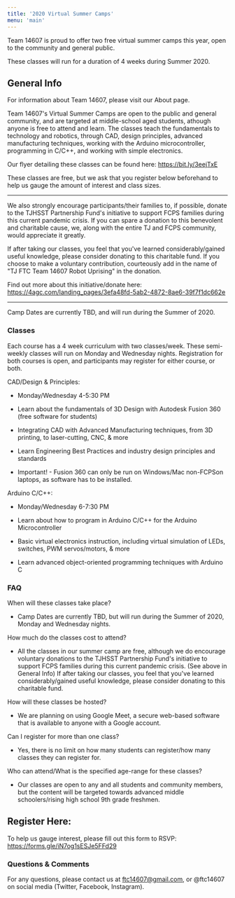 ```yaml
---
title: '2020 Virtual Summer Camps'
menu: 'main'
---
```


Team 14607 is proud to offer two free virtual summer camps this year, open to the community and general public. 

These classes will run for a duration of 4 weeks during Summer 2020. 

## General Info

For information about Team 14607, please visit our About page.

Team 14607's Virtual Summer Camps are open to the public and general community, and are targeted at middle-school aged students, athough anyone is free to attend and learn. The classes teach the fundamentals to technology and robotics, through CAD, design principles, advanced manufacturing techniques, working with the Arduino microcontroller, programming in C/C++, and working with simple electronics.

Our flyer detailing these classes can be found here: <https://bit.ly/3eejTxE> 

These classes are free, but we ask that you register below beforehand to help us gauge the amount of interest and class sizes. 
____________

We also strongly encourage participants/their families to, if possible, donate to the TJHSST Partnership Fund's initiative to support FCPS families during this current pandemic crisis. If you can spare a donation to this benevolent and charitable cause, we, along with the entire TJ and FCPS community, would appreciate it greatly. 

If after taking our classes, you feel that you've learned considerably/gained useful knowledge, please consider donating to this charitable fund. If you choose to make a voluntary contribution, courteously add in the name of "TJ FTC Team 14607 Robot Uprising" in the donation. 

Find out more about this initiative/donate here: <https://4agc.com/landing_pages/3efa48fd-5ab2-4872-8ae6-39f7f1dc662e> 
____________

Camp Dates are currently TBD, and will run during the Summer of 2020.

### Classes

Each course has a 4 week curriculum with two classes/week. These semi-weekly classes will run on Monday and Wednesday nights. Registration for both courses is open, and participants may register for either course, or both. 

CAD/Design & Principles: 

- Monday/Wednesday 4-5:30 PM 

- Learn about the fundamentals of 3D Design with Autodesk Fusion 360 (free software for students)

- Integrating CAD with Advanced Manufacturing techniques, from 3D printing, to laser-cutting, CNC, & more

- Learn Engineering Best Practices and industry design principles and standards

- Important! - Fusion 360 can only be run on Windows/Mac non-FCPSon laptops, as software has to be installed. 

Arduino C/C++: 

- Monday/Wednesday 6-7:30 PM  

- Learn about how to program in Arduino C/C++ for the Arduino Microcontroller

- Basic virtual electronics instruction, including virtual simulation of LEDs, switches, PWM servos/motors, & more

- Learn advanced object-oriented programming techniques with Arduino C 

### FAQ

When will these classes take place?

- Camp Dates are currently TBD, but will run during the Summer of 2020, Monday and Wednesday nights.

How much do the classes cost to attend?

- All the classes in our summer camp are free, although we do encourage voluntary donations to the TJHSST Partnership Fund's initiative to support FCPS families during this current pandemic crisis. (See above in General Info) If after taking our classes, you feel that you've learned considerably/gained useful knowledge, please consider donating to this charitable fund.  

How will these classes be hosted?

- We are planning on using Google Meet, a secure web-based software that is available to anyone with a Google account.

Can I register for more than one class?

- Yes, there is no limit on how many students can register/how many classes they can register for. 

Who can attend/What is the specified age-range for these classes?

- Our classes are open to any and all students and community members, but the content will be targeted towards advanced middle schoolers/rising high school 9th grade freshmen. 

## Register Here: 

To help us gauge interest, please fill out this form to RSVP:
<https://forms.gle/iN7og1sESJe5FFd29>

### Questions & Comments

For any questions, please contact us at ftc14607@gmail.com, or @ftc14607 on social media (Twitter, Facebook, Instagram). 

